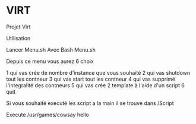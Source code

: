 # VIRT

Projet Virt 

Utilisation

Lancer Menu.sh
Avec 
Bash Menu.sh

Depuis ce menu vous aurez 6 choix

1 qui vas crée de nombre d'instance que vous souhaité
2 qui vas shutdown tout les contneur
3 qui vas start tout les contneur
4 qui vas supprimé l'integralité des contneurs
5 qui vas crée 2 template à l'aide d'un script 
6 quit

Si vous souhaité executé les script a la main il se trouve dans /Script 


Execute /usr/games/cowsay hello
